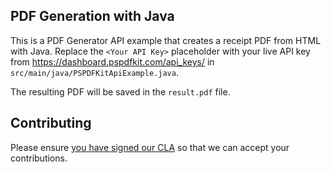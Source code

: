 ## PDF Generation with Java

This is a PDF Generator API example that creates a receipt PDF from HTML with Java. Replace the `<Your API Key>` placeholder with your live API key from https://dashboard.pspdfkit.com/api_keys/ in `src/main/java/PSPDFKitApiExample.java`.

The resulting PDF will be saved in the `result.pdf` file.


## Contributing

Please ensure
[you have signed our CLA](https://pspdfkit.com/guides/web/current/miscellaneous/contributing/) so that we can
accept your contributions.